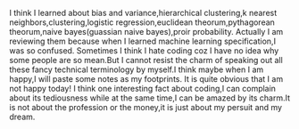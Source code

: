 I think I learned about bias and variance,hierarchical clustering,k nearest neighbors,clustering,logistic regression,euclidean
theorum,pythagorean theorum,naive bayes(guassian naive bayes),proir probability.
Actually I am reviewing them because when I learned machine learning specification,I was so confused.
Sometimes I think I hate coding coz I have no idea why some people are so mean.But I cannot resist the charm of speaking out 
all these fancy technical terminology by myself.I think maybe when I am happy,I will paste some notes as my footprints.
It is quite obvious that I am not happy today!
I think one interesting fact about coding,I can complain about its tediousness while at the same time,I can be amazed by its charm.It is not about the profession or the money,it is just about my persuit and my dream.
